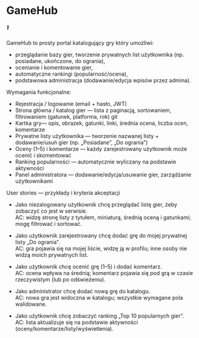 # GameHub

#####   1   #####

GameHub to prosty portal katalogujący gry  który umożliwi:  
- przeglądanie bazy gier, tworzenie prywatnych list użytkownika (np. posiadane, 
ukończone, do ogrania), 
- ocenianie i komentowanie gier, 
- automatyczne rankingi (popularność/ocena), 
- podstawowa administracja (dodawanie/edycja wpisów przez admina). 


Wymagania funkcjonalne: 
- Rejestracja / logowanie (email + hasło, JWT) 
- Strona główna / katalog gier — lista z paginacją, sortowaniem, filtrowaniem 
(gatunek, platforma, rok) git 
- Kartka gry— opis, obrazek, gatunki, linki, średnia ocena, liczba ocen, komentarze 
- Prywatne listy użytkownika — tworzenie nazwanej listy + dodawanie/usuń gier 
(np. „Posiadane”, „Do ogrania”) 
- Oceny (1–5) i komentarze — każdy zarejestrowany użytkownik może ocenić i 
skomentować 
- Ranking popularności — automatycznie wyliczany na podstawie aktywności 
- Panel administratora — dodawanie/edycja/usuwanie gier, zarządzanie 
użytkownikami 


User stories — przykłady i kryteria akceptacji 
- Jako niezalogowany użytkownik chcę przeglądać listę gier, żeby zobaczyć co jest w 
serwisie.<br> 
AC: widzę stronę listy z tytułem, miniaturą, średnią oceną i gatunkami; mogę filtrować i 
sortować. 

- Jako użytkownik zarejestrowany chcę dodać grę do mojej prywatnej listy „Do ogrania”. <br>
AC: gra pojawia się na mojej liście, widzę ją w profilu; inne osoby nie widzą moich 
prywatnych list. 

- Jako użytkownik chcę ocenić grę (1–5) i dodać komentarz.<br> 
AC: ocena wpływa na średnią; komentarz pojawia się pod grą w czasie rzeczywistym 
(lub po odświeżeniu). 

- Jako administrator chcę dodać nową grę do katalogu. <br>
AC: nowa gra jest widoczna w katalogu; wszystkie wymagane pola walidowane. 

- Jako użytkownik chcę zobaczyć ranking „Top 10 popularnych gier”.<br> 
AC: lista aktualizuje się na podstawie aktywności (oceny/komentarze/listy/wyświetlenia).
